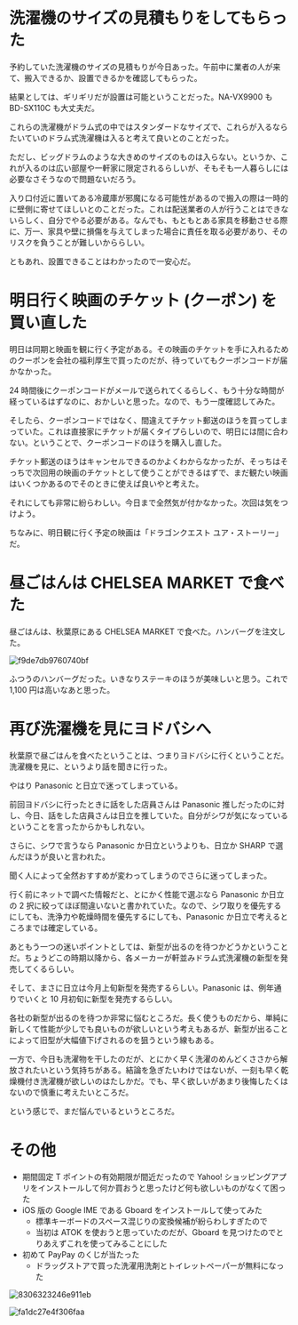 # 洗濯機のサイズの見積もりをしてもらった
予約していた洗濯機のサイズの見積もりが今日あった。午前中に業者の人が来て、搬入できるか、設置できるかを確認してもらった。

結果としては、ギリギリだが設置は可能ということだった。NA-VX9900 も BD-SX110C も大丈夫だ。

これらの洗濯機がドラム式の中ではスタンダードなサイズで、これらが入るならたいていのドラム式洗濯機は入ると考えて良いとのことだった。

ただし、ビッグドラムのような大きめのサイズのものは入らない。というか、これが入るのは広い部屋や一軒家に限定されるらしいが、そもそも一人暮らしには必要なさそうなので問題ないだろう。

入り口付近に置いてある冷蔵庫が邪魔になる可能性があるので搬入の際は一時的に壁側に寄せてほしいとのことだった。これは配送業者の人が行うことはできないらしく、自分でやる必要がある。なんでも、もともとある家具を移動させる際に、万一、家具や壁に損傷を与えてしまった場合に責任を取る必要があり、そのリスクを負うことが難しいかららしい。

ともあれ、設置できることはわかったので一安心だ。

# 明日行く映画のチケット (クーポン) を買い直した
明日は同期と映画を観に行く予定がある。その映画のチケットを手に入れるためのクーポンを会社の福利厚生で買ったのだが、待っていてもクーポンコードが届かなかった。

24 時間後にクーポンコードがメールで送られてくるらしく、もう十分な時間が経っているはずなのに、おかしいと思った。なので、もう一度確認してみた。

そしたら、クーポンコードではなく、間違えてチケット郵送のほうを買ってしまっていた。これは直接家にチケットが届くタイプらしいので、明日には間に合わない。ということで、クーポンコードのほうを購入し直した。

チケット郵送のほうはキャンセルできるのかよくわからなかったが、そっちはそっちで次回用の映画のチケットとして使うことができるはずで、まだ観たい映画はいくつかあるのでそのときに使えば良いやと考えた。

それにしても非常に紛らわしい。今日まで全然気が付かなかった。次回は気をつけよう。

ちなみに、明日観に行く予定の映画は「ドラゴンクエスト ユア・ストーリー」だ。

# 昼ごはんは CHELSEA MARKET で食べた
昼ごはんは、秋葉原にある CHELSEA MARKET で食べた。ハンバーグを注文した。

![f9de7db9760740bf](/images/2019/08/f9de7db9760740bf.jpg)

ふつうのハンバーグだった。いきなりステーキのほうが美味しいと思う。これで 1,100 円は高いなあと思った。

# 再び洗濯機を見にヨドバシへ
秋葉原で昼ごはんを食べたということは、つまりヨドバシに行くということだ。洗濯機を見に、というより話を聞きに行った。

やはり Panasonic と日立で迷ってしまっている。

前回ヨドバシに行ったときに話をした店員さんは Panasonic 推しだったのに対し、今日、話をした店員さんは日立を推していた。自分がシワが気になっているということを言ったからかもしれない。

さらに、シワで言うなら Panasonic か日立というよりも、日立か SHARP で選んだほうが良いと言われた。

聞く人によって全然おすすめが変わってしまうのでさらに迷ってしまった。

行く前にネットで調べた情報だと、とにかく性能で選ぶなら Panasonic か日立の 2 択に絞ってほぼ間違いないと書かれていた。なので、シワ取りを優先するにしても、洗浄力や乾燥時間を優先するにしても、Panasonic か日立で考えるところまでは確定している。

あともう一つの迷いポイントとしては、新型が出るのを待つかどうかということだ。ちょうどこの時期以降から、各メーカーが軒並みドラム式洗濯機の新型を発売してくるらしい。

そして、まさに日立は今月上旬新型を発売するらしい。Panasonic は、例年通りでいくと 10 月初旬に新型を発売するらしい。

各社の新型が出るのを待つか非常に悩むところだ。長く使うものだから、単純に新しくて性能が少しでも良いものが欲しいという考えもあるが、新型が出ることによって旧型が大幅値下げされるのを狙うという線もある。

一方で、今日も洗濯物を干したのだが、とにかく早く洗濯のめんどくささから解放されたいという気持ちがある。結論を急ぎたいわけではないが、一刻も早く乾燥機付き洗濯機が欲しいのはたしかだ。でも、早く欲しいがあまり後悔したくはないので慎重に考えたいところだ。

という感じで、まだ悩んでいるというところだ。

# その他
- 期間固定 T ポイントの有効期限が間近だったので Yahoo! ショッピングアプリをインストールして何か買おうと思ったけど何も欲しいものがなくて困った
- iOS 版の Google IME である Gboard をインストールして使ってみた
  - 標準キーボードのスペース混じりの変換候補が紛らわしすぎたので
  - 当初は ATOK を使おうと思っていたのだが、Gboard を見つけたのでとりあえずこれを使ってみることにした
- 初めて PayPay のくじが当たった
  - ドラッグストアで買った洗濯用洗剤とトイレットペーパーが無料になった

![8306323246e911eb](/images/2019/08/8306323246e911eb.png)

![fa1dc27e4f306faa](/images/2019/08/fa1dc27e4f306faa.jpg)
